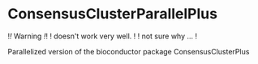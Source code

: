 # ConsensusClusterParallelPlus

!*!* Warning *!*!
! doesn't work very well. !
! not sure why ...        !

Parallelized version of the bioconductor package ConsensusClusterPlus
